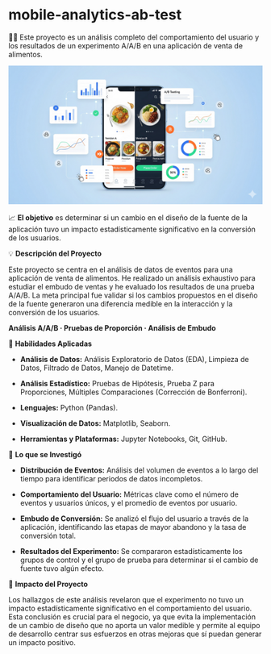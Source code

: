 # mobile-analytics-ab-test
📱🧪 Este proyecto es un análisis completo del comportamiento del usuario y los resultados de un experimento A/A/B en una aplicación de venta de alimentos. 

![AB Test Ecommerce Analysis](https://github.com/Talelfe/mobile-analytics-ab-test/blob/master/Imagenes/Imagen%201.png)

📈 **El objetivo** es determinar si un cambio en el diseño de la fuente de la aplicación tuvo un impacto estadísticamente significativo en la conversión de los usuarios.

💡 **Descripción del Proyecto**

Este proyecto se centra en el análisis de datos de eventos para una aplicación de venta de alimentos. He realizado un análisis exhaustivo para estudiar el embudo de ventas y he evaluado los resultados de una prueba A/A/B. La meta principal fue validar si los cambios propuestos en el diseño de la fuente generaron una diferencia medible en la interacción y la conversión de los usuarios.

**Análisis A/A/B  ·	Pruebas de Proporción ·	Análisis de Embudo**

🧰 **Habilidades Aplicadas**

* **Análisis de Datos:** Análisis Exploratorio de Datos (EDA), Limpieza de Datos, Filtrado de Datos, Manejo de Datetime.

* **Análisis Estadístico:** Pruebas de Hipótesis, Prueba Z para Proporciones, Múltiples Comparaciones (Corrección de Bonferroni).

* **Lenguajes:** Python (Pandas).

* **Visualización de Datos:** Matplotlib, Seaborn.

* **Herramientas y Plataformas:** Jupyter Notebooks, Git, GitHub.

🔎 **Lo que se Investigó**

* **Distribución de Eventos:** Análisis del volumen de eventos a lo largo del tiempo para identificar periodos de datos incompletos.

* **Comportamiento del Usuario:** Métricas clave como el número de eventos y usuarios únicos, y el promedio de eventos por usuario.

* **Embudo de Conversión:** Se analizó el flujo del usuario a través de la aplicación, identificando las etapas de mayor abandono y la tasa de conversión total.

* **Resultados del Experimento:** Se compararon estadísticamente los grupos de control y el grupo de prueba para determinar si el cambio de fuente tuvo algún efecto.

🚀 **Impacto del Proyecto**

Los hallazgos de este análisis revelaron que el experimento no tuvo un impacto estadísticamente significativo en el comportamiento del usuario. Esta conclusión es crucial para el negocio, ya que evita la implementación de un cambio de diseño que no aporta un valor medible y permite al equipo de desarrollo centrar sus esfuerzos en otras mejoras que sí puedan generar un impacto positivo.